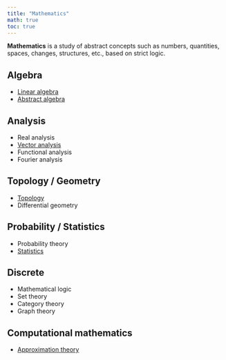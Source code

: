 ```yaml
---
title: "Mathematics"
math: true
toc: true
---
```


**Mathematics** is a study of abstract concepts such as numbers, quantities, spaces, changes, structures, etc., based on strict logic.

## Algebra
- [Linear algebra](notes/Linear%20algebra.md)
- [Abstract algebra](notes/Abstract%20algebra.md)

## Analysis
- Real analysis
- [Vector analysis](notes/Vector%20analysis.md)
- Functional analysis
- Fourier analysis

## Topology / Geometry
- [Topology](notes/Topology.md)
- Differential geometry

## Probability / Statistics
- Probability theory
- [Statistics](notes/Statistics.md)

## Discrete
- Mathematical logic
- Set theory
- Category theory
- Graph theory

## Computational mathematics
- [Approximation theory](notes/Approximation%20theory.md)
